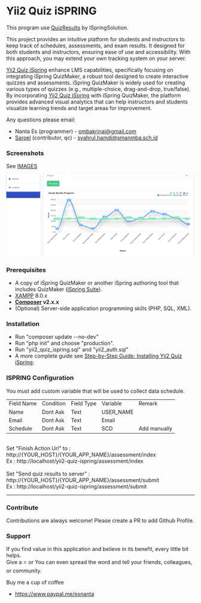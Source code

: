<h1>
    <strong>Yii2 Quiz iSPRING</strong>
</h1>
<p>
    This program use
    <a href="https://github.com/ispringsolutions/QuizResults">QuizResults</a>
    by ISpringSolution.
</p>
<p>
    This project provides an intuitive platform for students and instructors
    to keep track of schedules, assessments, and exam results. It designed
    for both students and instructors, ensuring ease of use and accessibility. 
    With this approach, you may extend your own tracking system on your server.
</p>
<p>
    <a href="https://daraspace.com/article/4?title=Yii2+Quiz+iSpring+%3A+Enhancing+LMS%2C+Bridging+Data-Driven+Insights+with+iSpring+QuizMaker">Yii2 Quiz iSpring</a> 
    enhance LMS capabilities, specifically focusing on integrating iSpring QuizMaker, 
    a robust tool designed to create interactive quizzes and assessments. iSpring QuizMaker 
    is widely used for creating various types of quizzes (e.g., multiple-choice, drag-and-drop, 
    true/false). By incorporating <a href="https://daraspace.com/article/4?title=Yii2+Quiz+iSpring+%3A+Enhancing+LMS%2C+Bridging+Data-Driven+Insights+with+iSpring+QuizMaker">Yii2 Quiz iSpring</a> 
    with iSpring QuizMaker, the platform provides advanced visual analytics that can help 
    instructors and students visualize learning trends and target areas for improvement.
</p>

<p>
    Any questions please email:
</p>

* Nanta Es (programmer) - ombakrinai@gmail.com
* [Saroel](https://github.com/saroel01) (contributor, qc) - syahrul.hamdi@smanmba.sch.id

<h3><strong>Screenshots</strong></h3>

See <a href="https://github.com/esnanta/yii2-quiz-ispring/tree/master/screenshots">IMAGES</a>

![Alt text](https://github.com/esnanta/yii2-quiz-ispring/raw/master/screenshots/05_grafik_progress.png)

<h3>
    <strong>Prerequisites</strong>
</h3>
<ul>
    <li>
        A copy of iSpring QuizMaker or another iSpring authoring tool that includes
        QuizMaker (<a href="https://www.ispringsolutions.com/">iSpring Suite</a>).
    </li>
    <li>
        <a href="https://www.apachefriends.org/">XAMPP</a>
        8.0.x
    </li>
    <li>
        <strong><a href="https://getcomposer.org/">Composer</a>&nbsp;v2.x.x</strong>
    </li>
    <li>
        (Optional) Server-side application programming skills (PHP, SQL, XML).
    </li>
</ul>
<h3>
    <strong>Installation</strong>
</h3>
<ul>
    <li>
        Run "composer update --no-dev"
    </li>
    <li>
        Run "php init" and choose "production".
    </li>
    <li>
        Run "yii2_quiz_ispring.sql" and "yii2_auth.sql"
    </li>
    <li>
        A more complete guide see <a href="https://daraspace.com/article/5?title=Step-by-Step+Guide%3A+Installing+Yii2+Quiz+iSpring">Step-by-Step Guide: Installing Yii2 Quiz iSpring</a>;
    </li>
</ul>
<h3>
    <strong>ISPRING Configuration</strong>
</h3>
<p>
    You must add custom variable that will be used to collect data schedule.
</p>

<div>
    <table style="width:500px;">
        <tbody>
            <tr>
                <td>Field Name</td>
                <td>Condition</td>
                <td>Field Type</td>
                <td>Variable</td>
                <td>Remark</td>
            </tr>
            <tr>
                <td>Name</td>
                <td>Dont Ask</td>
                <td>Text</td>
                <td>USER_NAME</td>
                <td>&nbsp;</td>
            </tr>
            <tr>
                <td>Email</td>
                <td>Dont Ask</td>
                <td>Text</td>
                <td>Email</td>
                <td>&nbsp;</td>
            </tr>
            <tr>
                <td>Schedule</td>
                <td>Dont Ask</td>
                <td>Text</td>
                <td>SCD</td>
                <td>Add manually</td>
            </tr>
        </tbody>
    </table>
</div>
<br>
        Set "Finish Action Url" to : http://{YOUR_HOST}/{YOUR_APP_NAME}/assessment/index
        <br>Ex : http://localhost/yii2-quiz-ispring/assessment/index
<br>
<br>
        Set "Send quiz results to server" : http://{YOUR_HOST}/{YOUR_APP_NAME}/assessment/submit
        <br>Ex : http://localhost/yii2-quiz-ispring/assessment/submit
<hr>

<h3>Contribute</h3>
Contributions are always welcome! Please create a PR to add Github Profile.

<h3>Support</h3>
<p>If you find value in this application and believe in its benefit, every little bit helps. <br>
Give a ⭐️ or You can even spread the word and tell your friends, colleagues, or community.</p>

<p>Buy me a cup of coffee</p>

<ul>
	<li><a href="https://www.paypal.me/esnanta">https://www.paypal.me/esnanta</a></li>
</ul>
